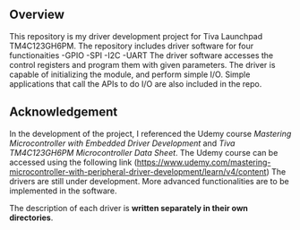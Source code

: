 ## Overview
This repository is my driver development project for Tiva Launchpad TM4C123GH6PM. The repository includes driver software for four functionaities
-GPIO
-SPI
-I2C
-UART
The driver software accesses the control registers and program them with given parameters. The driver is capable of initializing the module, and perform simple I/O. Simple applications that call the APIs to do I/O are also included in the repo.
## Acknowledgement
In the development of the project, I referenced the Udemy course *Mastering Microcontroller with Embedded Driver Development* and *Tiva TM4C123GH6PM Microcontroller Data Sheet*. The Udemy course can be accessed using the following link
(https://www.udemy.com/mastering-microcontroller-with-peripheral-driver-development/learn/v4/content)
The drivers are still under development. More advanced functionalities are to be implemented in the software.

The description of each driver is **written separately in their own directories**.